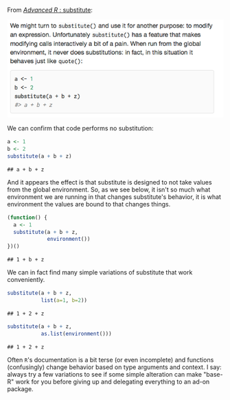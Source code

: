 <!-- *.md is generated from *.Rmd. Please edit that file -->
From [*Advanced R* : substitute](http://adv-r.had.co.nz/Computing-on-the-language.html#substitute):

![](advrsubs.png)

We can confirm that code performs no substitution:

``` r
a <- 1
b <- 2
substitute(a + b + z)
```

    ## a + b + z

And it appears the effect is that substitute is designed to not take values from the global environment. So, as we see below, it isn't so much what environment we are running in that changes substitute's behavior, it is what environment the values are bound to that changes things.

``` r
(function() {
  a <- 1
  substitute(a + b + z, 
             environment())
})()
```

    ## 1 + b + z

We can in fact find many simple variations of substitute that work conveniently.

``` r
substitute(a + b + z, 
           list(a=1, b=2))
```

    ## 1 + 2 + z

``` r
substitute(a + b + z, 
           as.list(environment()))
```

    ## 1 + 2 + z

Often `R`'s documentation is a bit terse (or even incomplete) and functions (confusingly) change behavior based on type arguments and context. I say: always try a few variations to see if some simple alteration can make "base-R" work for you before giving up and delegating everything to an ad-on package.
